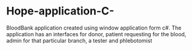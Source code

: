 # Hope-application-C-
BloodBank application created using window application form c#. The application has an interfaces for donor, patient requesting for the blood, admin for that particular branch, a tester and phlebotomist 
